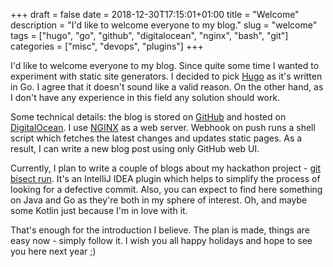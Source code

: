 +++ 
draft = false
date = 2018-12-30T17:15:01+01:00
title = "Welcome"
description = "I'd like to welcome everyone to my blog."
slug = "welcome" 
tags = ["hugo", "go", "github", "digitalocean", "nginx", "bash", "git"]
categories = ["misc", "devops", "plugins"]
+++

I'd like to welcome everyone to my blog. Since quite some time I wanted to experiment with static site generators. I decided to pick [Hugo](https://gohugo.io/) as it's written in Go. I agree that it doesn't sound like a valid reason. On the other hand, as I don't have any experience in this field any solution should work.

Some technical details: the blog is stored on [GitHub](https://github.com/artspb/blog) and hosted on [DigitalOcean](https://www.digitalocean.com/). I use [NGINX](https://www.nginx.com/) as a web server. Webhook on push runs a shell script which fetches the latest changes and updates static pages. As a result, I can write a new blog post using only GitHub web UI.

Currently, I plan to write a couple of blogs about my hackathon project - [git bisect run](https://plugins.jetbrains.com/plugin/10874-git-bisect-run). It's an IntelliJ IDEA plugin which helps to simplify the process of looking for a defective commit. Also, you can expect to find here something on Java and Go as they're both in my sphere of interest. Oh, and maybe some Kotlin just because I'm in love with it.

That's enough for the introduction I believe. The plan is made, things are easy now - simply follow it. I wish you all happy holidays and hope to see you here next year ;)